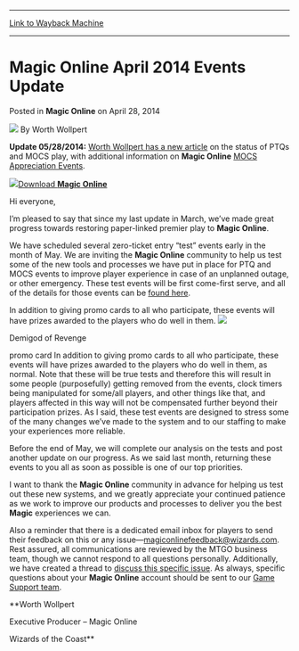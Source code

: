 
---
[Link to Wayback Machine](https://web.archive.org/web/20210502073132/https://magic.wizards.com/en/articles/archive/mtgo-articles/magic-online-april-2014-events-update-2014-06-04)

[_metadata_:author]:- "Worth Wollpert"
[_metadata_:description]:- "Update 05/28/2014: Worth Wollpert has a new article on the status of PTQs and MOCS play, with additional information on Magic Online MOCS Appreciation Events. Download Magic Online Hi everyone, I’m pleased to say that since my last update in March, we’ve made great progress towards restoring paper-linked premier play to Magic Online. We have scheduled several zero-ticket entry"
[_metadata_:generator]:- "Drupal 7 (http://drupal.org)"
[_metadata_:node]:- "213871"
[_metadata_:path_date]:- "2014-06-04"
[_metadata_:publish_date]:- "2014-04-28"
[_metadata_:source]:- "div-main-content"
[_metadata_:title]:- "Magic Online April 2014 Events Update"
[_metadata_:wayback_capture_timestamp]:- "2021-05-02 07:31:32"
[_metadata_:wayback_raw_url]:- "https://web.archive.org/web/20210502073132id_/https://magic.wizards.com/en/articles/archive/mtgo-articles/magic-online-april-2014-events-update-2014-06-04"
[_metadata_:wayback_url]:- "https://magic.wizards.com/en/articles/archive/mtgo-articles/magic-online-april-2014-events-update-2014-06-04"
---


Magic Online April 2014 Events Update
=====================================



 Posted in **Magic Online**
 on April 28, 2014 






![](https://media.magic.wizards.com/styles/auth_small/public/images/person/worth-wollpert.jpg)
By Worth Wollpert












**Update 05/28/2014:** [Worth Wollpert has a new article](http://archive.wizards.com/Magic/Magazine/Article.aspx?x=mtg/daily/other/05282014/mayupdate) on the status of PTQs and MOCS play, with additional information on **Magic Online**  [MOCS Appreciation Events](http://community.wizards.com/content/blog/4094096).



![](https://media.wizards.com/legacy/mtg/images/digital/magiconline/logo_jou.jpg)[Download ******Magic**  Online****](https://accounts.onlinegaming.wizards.com/) 

Hi everyone,


I’m pleased to say that since my last update in March, we’ve made great progress towards restoring paper-linked premier play to **Magic Online**.


We have scheduled several zero-ticket entry “test” events early in the month of May. We are inviting the **Magic Online**  community to help us test some of the new tools and processes we have put in place for PTQ and MOCS events to improve player experience in case of an unplanned outage, or other emergency. These test events will be first come-first serve, and all of the details for those events can be [found here](http://community.wizards.com/content/blog/4080821).



In addition to giving promo cards to all who participate, these events will have prizes awarded to the players who do well in them.
![](https://media.wizards.com/legacy/mtg/images/digital/magiconline/card_promo_demigodofrevenge.png)  

Demigod of Revenge  

promo card
In addition to giving promo cards to all who participate, these events will have prizes awarded to the players who do well in them, as normal. Note that these will be true tests and therefore this will result in some people (purposefully) getting removed from the events, clock timers being manipulated for some/all players, and other things like that, and players affected in this way will not be compensated further beyond their participation prizes. As I said, these test events are designed to stress some of the many changes we’ve made to the system and to our staffing to make your experiences more reliable.


Before the end of May, we will complete our analysis on the tests and post another update on our progress. As we said last month, returning these events to you all as soon as possible is one of our top priorities.


I want to thank the **Magic Online**  community in advance for helping us test out these new systems, and we greatly appreciate your continued patience as we work to improve our products and processes to deliver you the best **Magic**  experiences we can.


Also a reminder that there is a dedicated email inbox for players to send their feedback on this or any issue—[magiconlinefeedback@wizards.com](mailto:magiconlinefeedback@wizards.com). Rest assured, all communications are reviewed by the MTGO business team, though we cannot respond to all questions personally. Additionally, we have created a thread to [discuss this specific issue](http://community.wizards.com/forum/magic-online-general/threads/4080836). As always, specific questions about your **Magic Online**  account should be sent to our [Game Support team](http://wizards.custhelp.com/app/answers/list).


**Worth Wollpert  

Executive Producer – Magic Online  

Wizards of the Coast**







